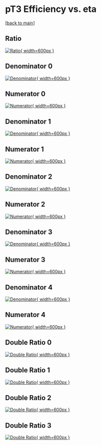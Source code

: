 # pT3 Efficiency vs. eta

[[back to main](./)]



## Ratio

[![Ratio](../mtv/var/pT3_loweta_0_1_eff_eta.png){ width=600px }](../mtv/var/pT3_loweta_0_1_eff_eta.pdf)

## Denominator 0

[![Denominator](../mtv/den/pT3_loweta_0_1_eff_eta_den0.png){ width=600px }](../mtv/den/pT3_loweta_0_1_eff_eta_den0.pdf)

## Numerator 0

[![Numerator](../mtv/num/pT3_loweta_0_1_eff_eta_num0.png){ width=600px }](../mtv/num/pT3_loweta_0_1_eff_eta_num0.pdf)

## Denominator 1

[![Denominator](../mtv/den/pT3_loweta_0_1_eff_eta_den1.png){ width=600px }](../mtv/den/pT3_loweta_0_1_eff_eta_den1.pdf)

## Numerator 1

[![Numerator](../mtv/num/pT3_loweta_0_1_eff_eta_num1.png){ width=600px }](../mtv/num/pT3_loweta_0_1_eff_eta_num1.pdf)

## Denominator 2

[![Denominator](../mtv/den/pT3_loweta_0_1_eff_eta_den2.png){ width=600px }](../mtv/den/pT3_loweta_0_1_eff_eta_den2.pdf)

## Numerator 2

[![Numerator](../mtv/num/pT3_loweta_0_1_eff_eta_num2.png){ width=600px }](../mtv/num/pT3_loweta_0_1_eff_eta_num2.pdf)

## Denominator 3

[![Denominator](../mtv/den/pT3_loweta_0_1_eff_eta_den3.png){ width=600px }](../mtv/den/pT3_loweta_0_1_eff_eta_den3.pdf)

## Numerator 3

[![Numerator](../mtv/num/pT3_loweta_0_1_eff_eta_num3.png){ width=600px }](../mtv/num/pT3_loweta_0_1_eff_eta_num3.pdf)

## Denominator 4

[![Denominator](../mtv/den/pT3_loweta_0_1_eff_eta_den4.png){ width=600px }](../mtv/den/pT3_loweta_0_1_eff_eta_den4.pdf)

## Numerator 4

[![Numerator](../mtv/num/pT3_loweta_0_1_eff_eta_num4.png){ width=600px }](../mtv/num/pT3_loweta_0_1_eff_eta_num4.pdf)

## Double Ratio 0

[![Double Ratio](../mtv/ratio/pT3_loweta_0_1_eff_eta_ratio0.png){ width=600px }](../mtv/ratio/pT3_loweta_0_1_eff_eta_ratio0.pdf)

## Double Ratio 1

[![Double Ratio](../mtv/ratio/pT3_loweta_0_1_eff_eta_ratio1.png){ width=600px }](../mtv/ratio/pT3_loweta_0_1_eff_eta_ratio1.pdf)

## Double Ratio 2

[![Double Ratio](../mtv/ratio/pT3_loweta_0_1_eff_eta_ratio2.png){ width=600px }](../mtv/ratio/pT3_loweta_0_1_eff_eta_ratio2.pdf)

## Double Ratio 3

[![Double Ratio](../mtv/ratio/pT3_loweta_0_1_eff_eta_ratio3.png){ width=600px }](../mtv/ratio/pT3_loweta_0_1_eff_eta_ratio3.pdf)

